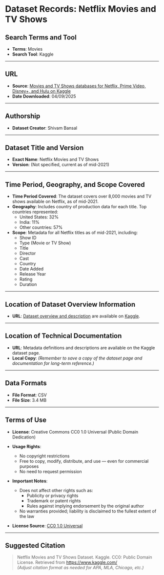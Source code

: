 # Dataset Records: Netflix Movies and TV Shows

## Search Terms and Tool
- **Terms**: Movies  
- **Search Tool**: Kaggle

---

## URL
- **Source**: [Movies and TV Shows databases for Netflix, Prime Video, Disney+, and Hulu on Kaggle](https://www.kaggle.com/datasets/shivamb/netflix-shows)
- **Date Downloaded**: 04/09/2025

---

## Authorship
- **Dataset Creator**: Shivam Bansal

---

## Dataset Title and Version
- **Exact Name**: Netflix Movies and TV Shows  
- **Version**: (Not specified, current as of mid-2021)

---

## Time Period, Geography, and Scope Covered
- **Time Period Covered**: The dataset covers over 8,000 movies and TV shows available on Netflix, as of mid-2021.
- **Geography**: Includes country of production data for each title. Top countries represented:
  - United States: 32%
  - India: 11%
  - Other countries: 57%
- **Scope**: Metadata for all Netflix titles as of mid-2021, including:
  - Show ID
  - Type (Movie or TV Show)
  - Title
  - Director
  - Cast
  - Country
  - Date Added
  - Release Year
  - Rating
  - Duration

---

## Location of Dataset Overview Information
- **URL**: [Dataset overview and description](https://www.kaggle.com/datasets/shivamb/netflix-shows) are available on [Kaggle](https://www.kaggle.com/). 

---

## Location of Technical Documentation
- **URL**: Metadata definitions and descriptions are available on the Kaggle dataset page.
- **Local Copy**: *(Remember to save a copy of the dataset page and documentation for long-term reference.)*

---

## Data Formats
- **File Format**: CSV   
- **File Size**: 3.4 MB

---

## Terms of Use
- **License**: Creative Commons CC0 1.0 Universal (Public Domain Dedication)  
- **Usage Rights**:
  - No copyright restrictions
  - Free to copy, modify, distribute, and use — even for commercial purposes
  - No need to request permission
- **Important Notes**:
  - Does not affect other rights such as:
    - Publicity or privacy rights
    - Trademark or patent rights
    - Rules against implying endorsement by the original author
  - No warranties provided; liability is disclaimed to the fullest extent of the law

- **License Source**: [CC0 1.0 Universal](https://creativecommons.org/publicdomain/zero/1.0/)

---

## Suggested Citation
> Netflix Movies and TV Shows Dataset. Kaggle. CC0: Public Domain License. Retrieved from https://www.kaggle.com/  
> *(Adjust citation format as needed for APA, MLA, Chicago, etc.)*
